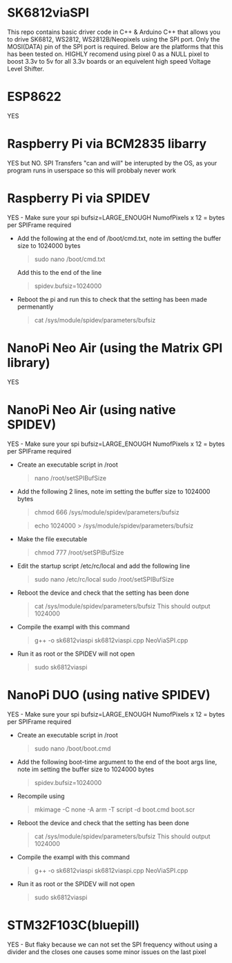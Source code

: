 # SK6812viaSPI
This repo contains basic driver code in C++ & Arduino C++ that allows you to drive SK6812, WS2812, WS2812B/Neopixels using the SPI port. Only the MOSI(DATA) pin of the SPI port is required. Below are the platforms that this has been tested on.
HIGHLY recomend using pixel 0 as a NULL pixel to boost 3.3v to 5v for all 3.3v boards or an equivelent high speed Voltage Level Shifter.

# ESP8622
YES

# Raspberry Pi via BCM2835 libarry 
YES but NO. SPI Transfers "can and will" be interupted by the OS, as your program runs in userspace so this will probbaly never work

# Raspberry Pi via SPIDEV
YES - Make sure your spi bufsiz=LARGE_ENOUGH NumofPixels x 12 = bytes per SPIFrame required

* Add the following at the end of /boot/cmd.txt, note im setting the buffer size to 1024000 bytes

  > sudo nano /boot/cmd.txt
  
  Add this to the end of the line
  
  > spidev.bufsiz=1024000
  
* Reboot the pi and run this to check that the setting has been made permenantly

  > cat /sys/module/spidev/parameters/bufsiz

# NanoPi Neo Air (using the Matrix GPI library)
YES

# NanoPi Neo Air (using native SPIDEV)

YES - Make sure your spi bufsiz=LARGE_ENOUGH NumofPixels x 12 = bytes per SPIFrame required
* Create an executable script in /root
		
  > nano /root/setSPIBufSize
    
* Add the following 2 lines, note im setting the buffer size to 1024000 bytes

  > chmod 666 /sys/module/spidev/parameters/bufsiz
 
  > echo 1024000 > /sys/module/spidev/parameters/bufsiz
	
* Make the file executable 
    
  > chmod 777 /root/setSPIBufSize
    
* Edit the startup script /etc/rc/local and add the following line

  > sudo nano /etc/rc/local
  > sudo /root/setSPIBufSize

* Reboot the device and check that the setting has been done

  >cat /sys/module/spidev/parameters/bufsiz
  This should output 1024000
  
* Compile the exampl with this command

  > g++ -o sk6812viaspi sk6812viaspi.cpp NeoViaSPI.cpp
  
* Run it as root or the SPIDEV will not open

  > sudo sk6812viaspi

# NanoPi DUO (using native SPIDEV)

YES - Make sure your spi bufsiz=LARGE_ENOUGH NumofPixels x 12 = bytes per SPIFrame required
* Create an executable script in /root
		
  > sudo nano /boot/boot.cmd
    
* Add the following boot-time argument to the end of the boot args line, note im setting the buffer size to 1024000 bytes

  > spidev.bufsiz=1024000
	
* Recompile using 
    
  >  mkimage -C none -A arm -T script -d boot.cmd boot.scr

* Reboot the device and check that the setting has been done

  >cat /sys/module/spidev/parameters/bufsiz
  This should output 1024000
  
* Compile the exampl with this command

  > g++ -o sk6812viaspi sk6812viaspi.cpp NeoViaSPI.cpp
  
* Run it as root or the SPIDEV will not open

  > sudo sk6812viaspi
  
# STM32F103C(bluepill)
YES - But flaky because we can not set the SPI frequency without using a divider and the closes one causes some minor issues on the last pixel
